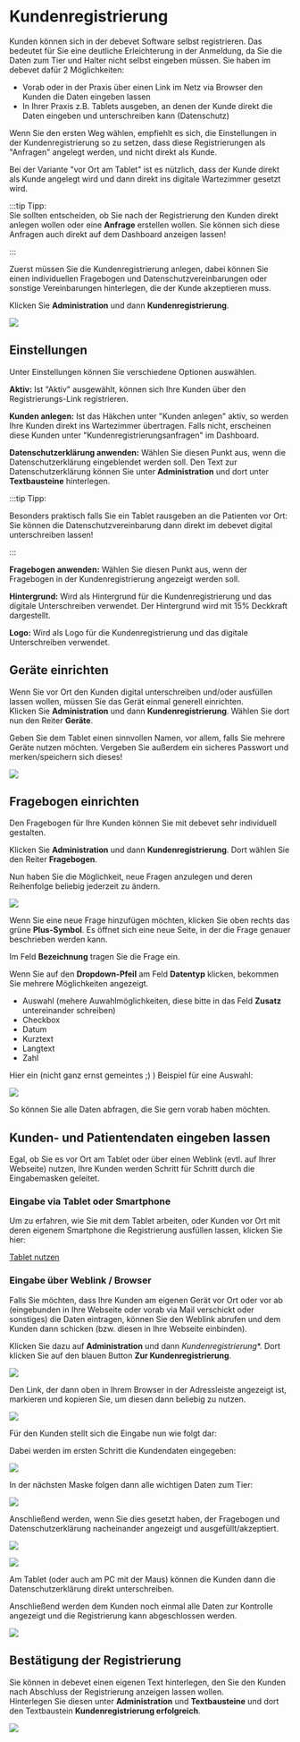 # Kundenregistrierung

Kunden können sich in der debevet Software selbst registrieren. Das bedeutet für Sie eine deutliche Erleichterung in der Anmeldung,
da Sie die Daten zum Tier und Halter nicht selbst eingeben müssen. Sie haben im debevet dafür 2 Möglichkeiten:

* Vorab oder in der Praxis über einen Link im Netz via Browser den Kunden die Daten eingeben lassen
* In Ihrer Praxis z.B. Tablets ausgeben, an denen der Kunde direkt die Daten eingeben und unterschreiben kann (Datenschutz)

Wenn Sie den ersten Weg wählen, empfiehlt es sich, die Einstellungen in der Kundenregistrierung so zu setzen, dass diese Registrierungen
als "Anfragen" angelegt werden, und nicht direkt als Kunde.

Bei der Variante "vor Ort am Tablet" ist es nützlich, dass der Kunde direkt als Kunde angelegt wird und dann direkt ins digitale Wartezimmer
gesetzt wird.  

:::tip Tipp:  
Sie sollten entscheiden, ob Sie nach der Registrierung den Kunden direkt anlegen wollen oder eine **Anfrage** erstellen wollen. Sie können sich diese Anfragen 
auch direkt auf dem Dashboard anzeigen lassen! 

:::

Zuerst müssen Sie die Kundenregistrierung anlegen, dabei können Sie einen individuellen Fragebogen und Datenschutzvereinbarungen oder
sonstige Vereinbarungen hinterlegen, die der Kunde akzeptieren muss.

Klicken Sie **Administration** und dann **Kundenregistrierung**.

![](../../static/img/Admin/kundenreg1.png)  

## Einstellungen 

Unter Einstellungen können Sie verschiedene Optionen auswählen.

**Aktiv:**
Ist "Aktiv" ausgewählt, können sich Ihre Kunden über den Registrierungs-Link registrieren.

**Kunden anlegen:**
Ist das Häkchen unter "Kunden anlegen" aktiv, so werden Ihre Kunden direkt ins Wartezimmer übertragen. Falls nicht, erscheinen diese Kunden unter "Kundenregistrierungsanfragen" im Dashboard.

**Datenschutzerklärung anwenden:**
Wählen Sie diesen Punkt aus, wenn die Datenschutzerklärung eingeblendet werden soll. Den Text zur Datenschutzerklärung können Sie unter **Administration**
und dort unter **Textbausteine** hinterlegen.

:::tip Tipp: 

Besonders praktisch falls Sie ein Tablet rausgeben an die Patienten vor Ort: Sie können die Datenschutzvereinbarung dann direkt im debevet
digital unterschreiben lassen!  

:::  

**Fragebogen anwenden:**
Wählen Sie diesen Punkt aus, wenn der Fragebogen in der Kundenregistrierung angezeigt werden soll.

**Hintergrund:**
Wird als Hintergrund für die Kundenregistrierung und das digitale Unterschreiben verwendet. Der Hintergrund wird mit 15% Deckkraft dargestellt.

**Logo:**
Wird als Logo für die Kundenregistrierung und das digitale Unterschreiben verwendet.

## Geräte einrichten 

Wenn Sie vor Ort den Kunden digital unterschreiben und/oder ausfüllen lassen wollen, müssen Sie das Gerät einmal generell einrichten.  
Klicken Sie **Administration** und dann **Kundenregistrierung**. Wählen Sie dort nun den Reiter **Geräte**.   

Geben Sie dem Tablet einen sinnvollen Namen, vor allem, falls Sie mehrere Geräte nutzen möchten. Vergeben Sie außerdem ein sicheres Passwort und merken/speichern 
sich dieses!

![](../../static/img/Admin/devices.png)

## Fragebogen einrichten  

Den Fragebogen für Ihre Kunden können Sie mit debevet sehr individuell gestalten. 

Klicken Sie **Administration** und dann **Kundenregistrierung**. Dort wählen Sie den Reiter **Fragebogen**. 

Nun haben Sie die Möglichkeit, neue Fragen anzulegen und deren Reihenfolge beliebig jederzeit zu ändern.  

![](../../static/img/Admin/quest.png)  

Wenn Sie eine neue Frage hinzufügen möchten, klicken Sie oben rechts das grüne **Plus-Symbol**. Es öffnet sich eine neue Seite, in der
die Frage genauer beschrieben werden kann.  

Im Feld **Bezeichnung** tragen Sie die Frage ein.  

Wenn Sie auf den **Dropdown-Pfeil** am Feld **Datentyp** klicken, bekommen Sie mehrere Möglichkeiten angezeigt.  

* Auswahl (mehere Auwahlmöglichkeiten, diese bitte in das Feld **Zusatz** untereinander schreiben)
* Checkbox 
* Datum  
* Kurztext  
* Langtext  
* Zahl   

Hier ein (nicht ganz ernst gemeintes ;) ) Beispiel für eine Auswahl:  

![](../../static/img/Admin/quest3.png)  

So können Sie alle Daten abfragen, die Sie gern vorab haben möchten.  

## Kunden- und Patientendaten eingeben lassen  

Egal, ob Sie es vor Ort am Tablet oder über einen Weblink (evtl. auf Ihrer Webseite) nutzen, Ihre Kunden werden Schritt für Schritt
durch die Eingabemasken geleitet.  

### Eingabe via Tablet oder Smartphone

Um zu erfahren, wie Sie mit dem Tablet arbeiten, oder Kunden vor Ort mit deren eigenem Smartphone die Registrierung ausfüllen lassen, klicken Sie hier:  

[Tablet nutzen](/docs/Administration/Tablet)  

### Eingabe über Weblink / Browser 

Falls Sie möchten, dass Ihre Kunden am eigenen Gerät vor Ort oder vor ab (eingebunden in Ihre Webseite oder vorab via Mail
verschickt oder sonstiges) die Daten eintragen, können Sie den Weblink abrufen und dem Kunden dann schicken (bzw. diesen in Ihre Webseite einbinden).  

Klicken Sie dazu auf **Administration** und dann *Kundenregistrierung**. Dort klicken Sie auf den blauen Button **Zur Kundenregistrierung**.  

![](../../static/img/Admin/kundenregistrierung_formularlink.png)  

Den Link, der dann oben in Ihrem Browser in der Adressleiste angezeigt ist, markieren und kopieren Sie, um diesen dann beliebig zu nutzen.  

![](../../static/img/Admin/kundenregistrierung_formularlink2.png)  

Für den Kunden stellt sich die Eingabe nun wie folgt dar: 

Dabei werden im ersten Schritt die Kundendaten eingegeben:  

![](../../static/img/Admin/kundendaten_eingeben1.png)  

In der nächsten Maske folgen dann alle wichtigen Daten zum Tier:  

![](../../static/img/Admin/kundendaten_eingeben2.png)  

Anschließend werden, wenn Sie dies gesetzt haben, der Fragebogen und Datenschutzerklärung nacheinander angezeigt und ausgefüllt/akzeptiert.  

![](../../static/img/Admin/quest4.png)  

![](../../static/img/Admin/quest5.png)  

Am Tablet (oder auch am PC mit der Maus) können die Kunden dann die Datenschutzerklärung direkt unterschreiben.  

Anschließend werden dem Kunden noch einmal alle Daten zur Kontrolle angezeigt und die Registrierung kann abgeschlossen werden.  

![](../../static/img/Admin/abschluss_reg.png)  

## Bestätigung der Registrierung 

Sie können in debevet einen eigenen Text hinterlegen, den Sie den Kunden nach Abschluss der Registrierung anzeigen lassen wollen.  
Hinterlegen Sie diesen unter **Administration** und **Textbausteine** und dort den Textbaustein **Kundenregistrierung erfolgreich**.  

![](../../static/img/Admin/abschluss_reg_text.png)  




